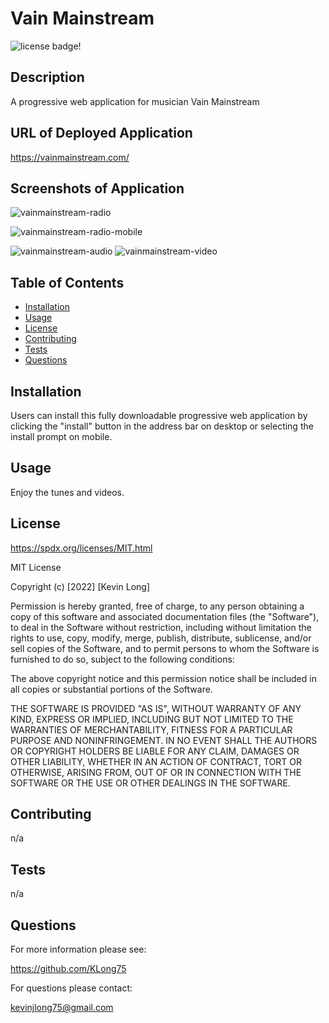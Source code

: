 # Vain Mainstream

![license badge!](https://img.shields.io/badge/license-MIT-blue)

## Description

A progressive web application for musician Vain Mainstream

## URL of Deployed Application

https://vainmainstream.com/

## Screenshots of Application

![vainmainstream-radio](https://user-images.githubusercontent.com/98487770/211030424-9e2f6232-752b-436f-b946-072ebeb9bb90.png)

![vainmainstream-radio-mobile](https://user-images.githubusercontent.com/98487770/211030449-80f07e14-30b9-4362-80f9-751d704759f9.png)

![vainmainstream-audio](https://user-images.githubusercontent.com/98487770/211030477-89ba3113-3e61-4439-8510-556e6439dd30.png) ![vainmainstream-video](https://user-images.githubusercontent.com/98487770/211030490-b17194f2-40a0-495f-809c-34cc5e3e8cc4.png)

## Table of Contents

- [Installation](#installation)
- [Usage](#usage)
- [License](#license)
- [Contributing](#contributing)
- [Tests](#tests)
- [Questions](#questions)

## Installation

Users can install this fully downloadable progressive web application by clicking the "install" button in the address bar on desktop or selecting the install prompt on mobile.

## Usage

Enjoy the tunes and videos.

## License

https://spdx.org/licenses/MIT.html

MIT License

Copyright (c) [2022] [Kevin Long]

Permission is hereby granted, free of charge, to any person obtaining a copy
of this software and associated documentation files (the "Software"), to deal
in the Software without restriction, including without limitation the rights
to use, copy, modify, merge, publish, distribute, sublicense, and/or sell
copies of the Software, and to permit persons to whom the Software is
furnished to do so, subject to the following conditions:

The above copyright notice and this permission notice shall be included in all
copies or substantial portions of the Software.

THE SOFTWARE IS PROVIDED "AS IS", WITHOUT WARRANTY OF ANY KIND, EXPRESS OR
IMPLIED, INCLUDING BUT NOT LIMITED TO THE WARRANTIES OF MERCHANTABILITY,
FITNESS FOR A PARTICULAR PURPOSE AND NONINFRINGEMENT. IN NO EVENT SHALL THE
AUTHORS OR COPYRIGHT HOLDERS BE LIABLE FOR ANY CLAIM, DAMAGES OR OTHER
LIABILITY, WHETHER IN AN ACTION OF CONTRACT, TORT OR OTHERWISE, ARISING FROM,
OUT OF OR IN CONNECTION WITH THE SOFTWARE OR THE USE OR OTHER DEALINGS IN THE
SOFTWARE.

## Contributing

n/a

## Tests

n/a

## Questions

For more information please see:

https://github.com/KLong75

For questions please contact:

[kevinjlong75@gmail.com](mailto:kevinjlong75@gmail.com)
